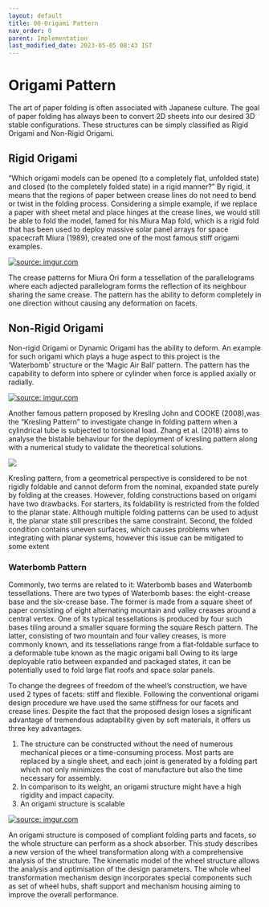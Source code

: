 ```yaml
---
layout: default
title: 00-Origami Pattern
nav_order: 0
parent: Implementation
last_modified_date: 2023-05-05 08:43 IST 
---
```


# Origami Pattern

The art of paper folding is often associated with Japanese culture. The goal of paper folding has always been to convert 2D sheets into our desired 3D stable configurations. These structures can be simply classified as Rigid Origami and Non-Rigid Origami. 

## Rigid Origami 

“Which origami models can be opened (to a completely flat, unfolded state) and closed (to the completely folded state) in a rigid manner?” By rigid, it means that the regions of paper between crease lines do not need to bend or twist in the folding process. Considering a simple example, if we replace a paper with sheet metal and place hinges at the crease lines, we would still be able to fold the model, famed for his Miura Map fold, which is a rigid fold that has been used to deploy massive solar panel arrays for space spacecraft Miura (1989), created one of the most famous stiff origami examples.

<a href="https://imgur.com/TSvM2d3"><img src="https://i.imgur.com/TSvM2d3.png" title="source: imgur.com" /></a>

The crease patterns for Miura Ori form a tessellation of the parallelograms where each adjected parallelogram forms the reflection of its neighbour sharing the same crease. The pattern has the ability to deform completely in one direction without causing any deformation on facets.

## Non-Rigid Origami 

Non-rigid Origami or Dynamic Origami has the ability to deform. An example for such origami which plays a huge aspect to this project is the ‘Waterbomb’ structure or the ‘Magic Air Ball’ pattern. The pattern has the capability to deform into sphere or cylinder when force is applied axially or radially.

<a href="https://imgur.com/qKeHZxx"><img src="https://i.imgur.com/qKeHZxx.jpg" title="source: imgur.com" /></a>

Another famous pattern proposed by Kresling John and COOKE (2008),was the “Kresling Pattern” to investigate change in folding pattern when a cylindrical tube is subjected to torsional load. Zhang et al. (2018) aims to analyse the bistable behaviour for the deployment of kresling pattern along with a numerical study to validate the theoretical solutions.

<img src="https://thekidshouldseethis.com/wp/wp-content/uploads/2017/09/ezgif-4-05e1d946a2.gif" />

Kresling pattern, from a geometrical perspective is considered to be not rigidly foldable and cannot deform from the nominal, expanded state purely by folding at the creases. However, folding constructions based on origami have two drawbacks. For starters, its foldability is restricted from the folded to the planar state. Although multiple folding patterns can be used to adjust it, the planar state still prescribes the same constraint. Second, the folded condition contains uneven surfaces, which causes problems when integrating with planar systems, however this issue can be mitigated to some extent

### Waterbomb Pattern

Commonly, two terms are related to it: Waterbomb bases and Waterbomb tessellations. There are two types of Waterbomb bases: the eight-crease base and the six-crease base. The former is made from a square sheet of paper consisting of eight alternating mountain and valley creases around a central vertex. One of its typical tessellations is produced by four such bases tiling around a smaller square forming the square Resch pattern. The latter, consisting of two mountain and four valley creases, is more commonly known, and its tessellations range from a flat-foldable surface to a deformable tube known as the magic origami ball Owing to its large deployable ratio between expanded and packaged states, it can be potentially used to fold large flat roofs and space solar panels.

To change the degrees of freedom of the wheel’s construction, we have used 2 types of facets: stiff and flexible. Following the conventional origami design procedure we have used the same stiffness for our facets and crease lines. Despite the fact that the proposed design loses a significant advantage of tremendous adaptability given by soft materials, it offers us three key advantages. 
1. The structure can be constructed without the need of numerous mechanical pieces or a time-consuming process. Most parts are replaced by a single sheet, and each joint is generated by a folding part which not only minimizes the cost of manufacture but also the time necessary for assembly. 
2. In comparison to its weight, an origami structure might have a high rigidity and impact capacity. 
3. An origami structure is scalable

<a href="https://imgur.com/Seik6f7"><img src="https://i.imgur.com/Seik6f7.png" title="source: imgur.com" /></a>

An origami structure is composed of compliant folding parts and facets, so the whole structure can perform as a shock absorber. This study describes a new version of the wheel transformation along with a comprehensive analysis of the structure. The kinematic model of the wheel structure allows the analysis and optimisation of the design parameters. The whole wheel transformation mechanism design incorporates special components such as set of wheel hubs, shaft support and mechanism housing aiming to improve the overall performance.